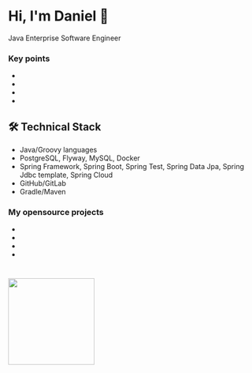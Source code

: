 # Hi, I'm Daniel 👋
Java Enterprise Software Engineer

### Key points
*
*   
*   
*   

## 🛠 Technical Stack
*   Java/Groovy languages
*   PostgreSQL, Flyway, MySQL, Docker
*   Spring Framework, Spring Boot, Spring Test, Spring Data Jpa, Spring Jdbc template, Spring Cloud 
*   GitHub/GitLab
*   Gradle/Maven

### My opensource projects
*
*
*
*


<div align="left" style="margin: 40px 0">
   <a href="https://github.com/Ethiqque/github-profile-views-counter">
       <img width="175px" src="https://komarev.com/ghpvc/?username=Ethiqque&color=DE002D">
   </a>
</div>
